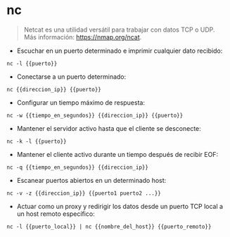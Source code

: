 # nc

> Netcat es una utilidad versátil para trabajar con datos TCP o UDP.
> Más información: <https://nmap.org/ncat>.

- Escuchar en un puerto determinado e imprimir cualquier dato recibido:

`nc -l {{puerto}}`

- Conectarse a un puerto determinado:

`nc {{direccion_ip}} {{puerto}}`

- Configurar un tiempo máximo de respuesta:

`nc -w {{tiempo_en_segundos}} {{direccion_ip}} {{puerto}}`

- Mantener el servidor activo hasta que el cliente se desconecte:

`nc -k -l {{puerto}}`

- Mantener el cliente activo durante un tiempo después de recibir EOF:

`nc -q {{tiempo_en_segundos}} {{direccion_ip}}`

- Escanear puertos abiertos en un determinado host:

`nc -v -z {{direccion_ip}} {{puerto1 puerto2 ...}}`

- Actuar como un proxy y redirigir los datos desde un puerto TCP local a un host remoto específico:

`nc -l {{puerto_local}} | nc {{nombre_del_host}} {{puerto_remoto}}`
